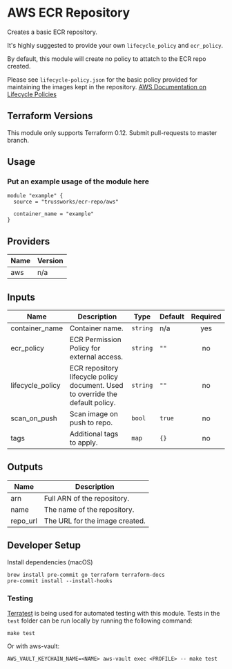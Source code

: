 # AWS ECR Repository

Creates a basic ECR repository.

It's highly suggested to provide your own `lifecycle_policy` and `ecr_policy`.

By default, this module will create no policy to attatch to the ECR repo created.

Please see `lifecycle-policy.json` for the basic policy provided for maintaining the images kept in the repository. [AWS Documentation on Lifecycle Policies](https://docs.aws.amazon.com/AmazonECR/latest/userguide/LifecyclePolicies.html)

## Terraform Versions

This module only supports Terraform 0.12. Submit pull-requests to master branch.

## Usage

### Put an example usage of the module here

```hcl
module "example" {
  source = "trussworks/ecr-repo/aws"

  container_name = "example"
}
```

<!-- BEGINNING OF PRE-COMMIT-TERRAFORM DOCS HOOK -->
## Providers

| Name | Version |
|------|---------|
| aws | n/a |

## Inputs

| Name | Description | Type | Default | Required |
|------|-------------|------|---------|:-----:|
| container\_name | Container name. | `string` | n/a | yes |
| ecr\_policy | ECR Permission Policy for external access. | `string` | `""` | no |
| lifecycle\_policy | ECR repository lifecycle policy document. Used to override the default policy. | `string` | `""` | no |
| scan\_on\_push | Scan image on push to repo. | `bool` | `true` | no |
| tags | Additional tags to apply. | `map` | `{}` | no |

## Outputs

| Name | Description |
|------|-------------|
| arn | Full ARN of the repository. |
| name | The name of the repository. |
| repo\_url | The URL for the image created. |

<!-- END OF PRE-COMMIT-TERRAFORM DOCS HOOK -->

## Developer Setup

Install dependencies (macOS)

```shell
brew install pre-commit go terraform terraform-docs
pre-commit install --install-hooks
```

### Testing

[Terratest](https://github.com/gruntwork-io/terratest) is being used for
automated testing with this module. Tests in the `test` folder can be run
locally by running the following command:

```text
make test
```

Or with aws-vault:

```text
AWS_VAULT_KEYCHAIN_NAME=<NAME> aws-vault exec <PROFILE> -- make test
```
